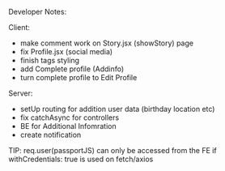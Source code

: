 Developer Notes:

Client:
- make comment work on Story.jsx (showStory) page
- fix Profile.jsx (social media)
- finish tags styling
- add Complete profile (Addinfo)
- turn complete profile to Edit Profile

Server:
- setUp routing for addition user data (birthday location etc)
- fix catchAsync for controllers
- BE for Additional Infomration
- create notification

TIP:
req.user(passportJS) can only be accessed from the FE if withCredentials: true is used on fetch/axios
